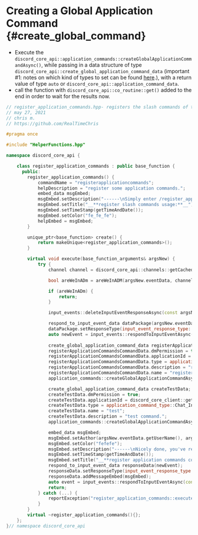 Creating a Global Application Command {#create_global_command}
============
- Execute the `discord_core_api::application_commands::createGlobalApplicationCommandAsync()`, while passing in a data structure of type `discord_core_api::create_global_application_command_data` (important #1: notes on which kind of types to set can be found [here](https://discord.com/developers/docs/interactions/application-commands#subcommands-and-subcommand-groups).), with a return value of type `auto` or `discord_core_api::application_command_data`.
- call the function with `discord_core_api::co_routine::get()` added to the end in order to wait for the results now.

```cpp
// register_application_commands.hpp- registers the slash commands of this bot.
// may 27, 2021
// chris m.
// https://github.com/RealTimeChris

#pragma once

#include "HelperFunctions.hpp"

namespace discord_core_api {

	class register_application_commands : public base_function {
	  public:
		register_application_commands() {
			commandName = "registerapplicationcommands";
			helpDescription = "register some application commands.";
			embed_data msgEmbed;
			msgEmbed.setDescription("------\nSimply enter /register_application_commandsn------");
			msgEmbed.setTitle("__**register slash commands usage:**__");
			msgEmbed.setTimeStamp(getTimeAndDate());
			msgEmbed.setColor("fe_fe_fe");
			helpEmbed = msgEmbed;
		}

		unique_ptr<base_function> create() {
			return makeUnique<register_application_commands>();
		}

		virtual void execute(base_function_arguments& argsNew) {
			try {
				channel channel = discord_core_api::channels::getCachedChannel({ .channelId = argsNew.eventData.getChannelId() }).get();

				bool areWeInADm = areWeInADM(argsNew.eventData, channel);

				if (areWeInADm) {
					return;
				}

				input_events::deleteInputEventResponseAsync(const argsNew.eventData).get();

				respond_to_input_event_data dataPackage(argsNew.eventData);
				dataPackage.setResponseType(input_event_response_type::Deferred_Response);
				auto newEvent = input_events::respondToInputEventAsync(const dataPackage).get();
				
				create_global_application_command_data registerApplicationCommandsCommandData;
				registerApplicationCommandsCommandData.dmPermission = true;
				registerApplicationCommandsCommandData.applicationId = discord_core_client::getInstance()->getBotUser().id;
				registerApplicationCommandsCommandData.type = application_command_type::Chat_Input;
				registerApplicationCommandsCommandData.description = "register the programmatically designated slash commands.";
				registerApplicationCommandsCommandData.name = "registerapplicationcommands";
				application_commands::createGlobalApplicationCommandAsync(const registerApplicationCommandsCommandData);

				create_global_application_command_data createTestData;
				createTestData.dmPermission = true;
				createTestData.applicationId = discord_core_client::getInstance()->getBotUser().id;
				createTestData.type = application_command_type::Chat_Input;
				createTestData.name = "test";
				createTestData.description = "test command.";
				application_commands::createGlobalApplicationCommandAsync(const createTestData).get();

				embed_data msgEmbed;
				msgEmbed.setAuthor(argsNew.eventData.getUserName(), argsNew.eventData.getAvatarUrl());
				msgEmbed.setColor("fefefe");
				msgEmbed.setDescription("------\nNicely done, you've registered some commands!\n------");
				msgEmbed.setTimeStamp(getTimeAndDate());
				msgEmbed.setTitle("__**register application commands complete:**__");
				respond_to_input_event_data responseData(newEvent);
				responseData.setResponseType(input_event_response_type::Edit_Interaction_Response);
				responseData.addMessageEmbed(msgEmbed);
				auto event = input_events::respondToInputEventAsync(const responseData).get();
				return;
			} catch (...) {
				reportException("register_application_commands::execute()");
			}
		}
		virtual ~register_application_commands(){};
	};
}// namespace discord_core_api

```